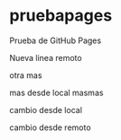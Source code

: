 # pruebapages
Prueba de GitHub Pages

Nueva linea remoto

otra mas

mas desde local masmas

cambio desde local

cambio desde remoto
